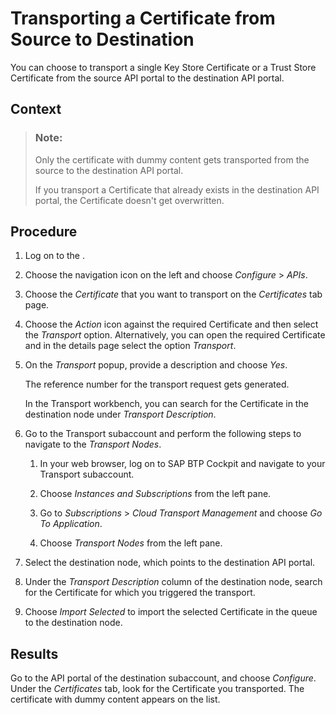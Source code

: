 <!-- loio115d1733f792409aaaf552026266bcf4 -->

# Transporting a Certificate from Source to Destination

You can choose to transport a single Key Store Certificate or a Trust Store Certificate from the source API portal to the destination API portal.



<a name="loio115d1733f792409aaaf552026266bcf4__context_hnc_n5q_1pb"/>

## Context

> ### Note:  
> Only the certificate with dummy content gets transported from the source to the destination API portal.
> 
> If you transport a Certificate that already exists in the destination API portal, the Certificate doesn't get overwritten.



<a name="loio115d1733f792409aaaf552026266bcf4__steps_cnz_rqq_1pb"/>

## Procedure

1.  Log on to the .

2.  Choose the navigation icon on the left and choose *Configure* \> *APIs*.

3.  Choose the *Certificate* that you want to transport on the *Certificates* tab page.

4.  Choose the *Action* icon against the required Certificate and then select the *Transport* option. Alternatively, you can open the required Certificate and in the details page select the option *Transport*.

5.  On the *Transport* popup, provide a description and choose *Yes*.

    The reference number for the transport request gets generated.

    In the Transport workbench, you can search for the Certificate in the destination node under *Transport Description*.

6.  Go to the Transport subaccount and perform the following steps to navigate to the *Transport Nodes*.

    1.  In your web browser, log on to SAP BTP Cockpit and navigate to your Transport subaccount.

    2.  Choose *Instances and Subscriptions* from the left pane.

    3.  Go to *Subscriptions* \> *Cloud Transport Management* and choose *Go To Application*.

    4.  Choose *Transport Nodes* from the left pane.


7.  Select the destination node, which points to the destination API portal.

8.  Under the *Transport Description* column of the destination node, search for the Certificate for which you triggered the transport.

9.  Choose *Import Selected* to import the selected Certificate in the queue to the destination node.




<a name="loio115d1733f792409aaaf552026266bcf4__result_srz_n5c_q4b"/>

## Results

Go to the API portal of the destination subaccount, and choose *Configure*. Under the *Certificates* tab, look for the Certificate you transported. The certificate with dummy content appears on the list.

